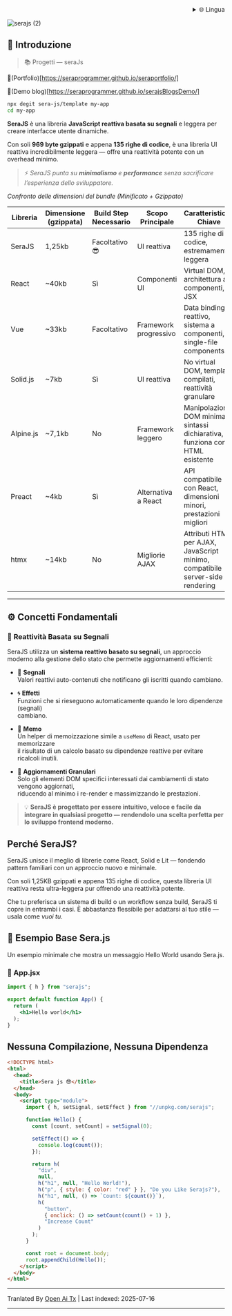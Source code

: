 ﻿<div align="right">
  <details>
    <summary >🌐 Lingua</summary>
    <div>
      <div align="center">
        <a href="https://openaitx.github.io/view.html?user=sera-js&project=sera&lang=en">Inglese</a>
        | <a href="https://openaitx.github.io/view.html?user=sera-js&project=sera&lang=zh-CN">简体中文</a>
        | <a href="https://openaitx.github.io/view.html?user=sera-js&project=sera&lang=zh-TW">繁體中文</a>
        | <a href="https://openaitx.github.io/view.html?user=sera-js&project=sera&lang=ja">日本語</a>
        | <a href="https://openaitx.github.io/view.html?user=sera-js&project=sera&lang=ko">한국어</a>
        | <a href="https://openaitx.github.io/view.html?user=sera-js&project=sera&lang=hi">हिन्दी</a>
        | <a href="https://openaitx.github.io/view.html?user=sera-js&project=sera&lang=th">ไทย</a>
        | <a href="https://openaitx.github.io/view.html?user=sera-js&project=sera&lang=fr">Francese</a>
        | <a href="https://openaitx.github.io/view.html?user=sera-js&project=sera&lang=de">Tedesco</a>
        | <a href="https://openaitx.github.io/view.html?user=sera-js&project=sera&lang=es">Spagnolo</a>
        | <a href="https://openaitx.github.io/view.html?user=sera-js&project=sera&lang=it">Italiano</a>
        | <a href="https://openaitx.github.io/view.html?user=sera-js&project=sera&lang=ru">Russo</a>
        | <a href="https://openaitx.github.io/view.html?user=sera-js&project=sera&lang=pt">Portoghese</a>
        | <a href="https://openaitx.github.io/view.html?user=sera-js&project=sera&lang=nl">Olandese</a>
        | <a href="https://openaitx.github.io/view.html?user=sera-js&project=sera&lang=pl">Polacco</a>
        | <a href="https://openaitx.github.io/view.html?user=sera-js&project=sera&lang=ar">العربية</a>
        | <a href="https://openaitx.github.io/view.html?user=sera-js&project=sera&lang=fa">فارسی</a>
        | <a href="https://openaitx.github.io/view.html?user=sera-js&project=sera&lang=tr">Turco</a>
        | <a href="https://openaitx.github.io/view.html?user=sera-js&project=sera&lang=vi">Vietnamita</a>
        | <a href="https://openaitx.github.io/view.html?user=sera-js&project=sera&lang=id">Bahasa Indonesia</a>
      </div>
    </div>
  </details>
</div>


![serajs (2)](https://github.com/user-attachments/assets/7ccff260-491d-420b-8e22-4579f9bad50a)

## 📖 **Introduzione**

> 📚 Progetti  —  seraJs

🔗(Portfolio)[https://seraprogrammer.github.io/seraportfolio/] 

🔗(Demo blog)[https://seraprogrammer.github.io/serajsBlogsDemo/] 


```bash
npx degit sera-js/template my-app
cd my-app
```
**SeraJS** è una libreria **JavaScript reattiva basata su segnali** e leggera
per creare interfacce utente dinamiche.

Con soli **969 byte gzippati** e appena **135 righe di codice**, è una libreria UI reattiva incredibilmente leggera — offre una reattività potente con un overhead minimo.

> ⚡️ _SeraJS punta su **minimalismo** e **performance** senza sacrificare
> l’esperienza dello sviluppatore._


*Confronto delle dimensioni del bundle (Minificato + Gzippato)*

| Libreria | Dimensione (gzippata) | Build Step Necessario | Scopo Principale | Caratteristiche Chiave |
|----------|-----------------------|----------------------|------------------|-----------------------|
| SeraJS | 1,25kb | Facoltativo 😎 | UI reattiva | 135 righe di codice, estremamente leggera |
| React | ~40kb | Sì | Componenti UI | Virtual DOM, architettura a componenti, JSX |
| Vue | ~33kb | Facoltativo | Framework progressivo | Data binding reattivo, sistema a componenti, single-file components |
| Solid.js | ~7kb | Sì | UI reattiva | No virtual DOM, template compilati, reattività granulare |
| Alpine.js | ~7,1kb | No | Framework leggero | Manipolazione DOM minima, sintassi dichiarativa, funziona con HTML esistente |
| Preact | ~4kb | Sì | Alternativa a React | API compatibile con React, dimensioni minori, prestazioni migliori |
| htmx | ~14kb | No | Migliorie AJAX | Attributi HTML per AJAX, JavaScript minimo, compatibile server-side rendering |



---

## ⚙️ **Concetti Fondamentali**

### 🔄 **Reattività Basata su Segnali**

SeraJS utilizza un **sistema reattivo basato su segnali**, un approccio moderno alla gestione dello stato che permette aggiornamenti efficienti:

- 🧠 **Segnali**  
  Valori reattivi auto-contenuti che notificano gli iscritti quando cambiano.

- 🌀 **Effetti**  
  Funzioni che si rieseguono automaticamente quando le loro dipendenze (segnali)  
  cambiano.

- 🧭 **Memo**  
  Un helper di memoizzazione simile a `useMemo` di React, usato per memorizzare  
  il risultato di un calcolo basato su dipendenze reattive per evitare ricalcoli inutili.

- 🔬 **Aggiornamenti Granulari**  
  Solo gli elementi DOM specifici interessati dai cambiamenti di stato vengono aggiornati,  
  riducendo al minimo i re-render e massimizzando le prestazioni.

> 💡 **SeraJS è progettato per essere intuitivo, veloce e facile da integrare in qualsiasi
> progetto — rendendolo una scelta perfetta per lo sviluppo frontend moderno.**


## Perché SeraJS?

SeraJS unisce il meglio di librerie come React, Solid e Lit — fondendo pattern familiari con un approccio nuovo e minimale.

Con soli 1,25KB gzippati e appena 135 righe di codice, questa libreria UI reattiva resta ultra-leggera pur offrendo una reattività potente.

Che tu preferisca un sistema di build o un workflow senza build, SeraJS ti copre in entrambi i casi. È abbastanza flessibile per adattarsi al tuo stile — usala come *vuoi tu*.


## 🌱 **Esempio Base Sera.js**

Un esempio minimale che mostra un messaggio Hello World usando Sera.js.

### 📄 App.jsx




```jsx
import { h } from "serajs";

export default function App() {
  return (
    <h1>Hello world</h1>
  );
}
```
## Nessuna Compilazione, Nessuna Dipendenza


```html
<!DOCTYPE html>
<html>
  <head>
    <title>Sera js 😎</title>
  </head>
  <body>
    <script type="module">
      import { h, setSignal, setEffect } from "//unpkg.com/serajs";

      function Hello() {
        const [count, setCount] = setSignal(0);

        setEffect(() => {
          console.log(count());
        });

        return h(
          "div",
          null,
          h("h1", null, "Hello World!"),
          h("p", { style: { color: "red" } }, "Do you Like Serajs?"),
          h("h1", null, () => `Count: ${count()}`),
          h(
            "button",
            { onclick: () => setCount(count() + 1) },
            "Increase Count"
          )
        );
      }

      const root = document.body;
      root.appendChild(Hello());
    </script>
  </body>
</html>
```





---

Tranlated By [Open Ai Tx](https://github.com/OpenAiTx/OpenAiTx) | Last indexed: 2025-07-16

---